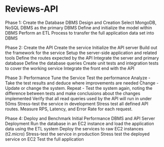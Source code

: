 # Reviews-API

Phase 1: Create the Database
DBMS Design and Creation
 Select MongoDB, NoSQL DBMS as the primary DBMS
 Define and initialize the model within DBMS
 Perform an ETL Process to transfer the full application data set into DBMS 
 
Phase 2: Create the API
Create the service
 Initialize the API server
 Build out the framework for the service
 Setup the server-side application and related tools
 Define the routes expected by the API
 Integrate the server and primary database
 Define the database queries
 Create unit tests and integration tests to cover the working service
 Integrate the front end with the API

Phase 3: Performance Tune the Service
Test the performance
  Analyze - Take the test results and deduce where improvements are needed
  Change - Update or change the system.
  Repeat - Test the system again, noting the difference between tests and make conclusions about the changes implemented
  Verify that all read queries used by the API will run in under 50ms
  Stress-test the service in development
  Stress test all defined API routes. Measure RPS, Latency, and Error Rate for each request.

Phase 4: Deploy and Benchmark Initial Performance
DBMS and API Server Deployment
 Run the database in an EC2 instance and load the application data using the ETL system
 Deploy the services to raw EC2 instances (t2.micro)
 Stress-test the service in production
 Stress test the deployed service on EC2
 Test the full application
 

